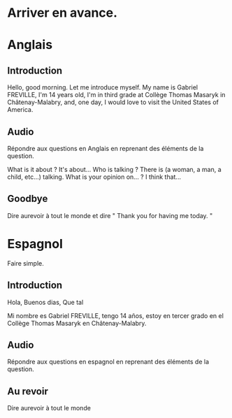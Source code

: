 # Arriver en avance.
# Anglais
## Introduction

Hello, good morning. Let me introduce myself. My name is Gabriel FREVILLE, I'm 14 years old, I'm in third grade at Collège Thomas Masaryk in Châtenay-Malabry, and, one day, I would love to visit the United States of America.
## Audio

Répondre aux questions en Anglais en reprenant des éléments de la question.

What is it about ?
	It's about...
Who is talking ?
	There is (a woman, a man, a child, etc...) talking.
What is your opinion on... ?
	 I think that...

## Goodbye

Dire aurevoir à tout le monde et dire " Thank you for having me today. "
# Espagnol

Faire simple.
## Introduction

Hola, Buenos dias, Que tal

Mi nombre es Gabriel FREVILLE, tengo 14 años, estoy en tercer grado en el Collège Thomas Masaryk en Châtenay-Malabry.
## Audio

Répondre aux questions en espagnol en reprenant des éléments de la question.
## Au revoir

Dire aurevoir à tout le monde




